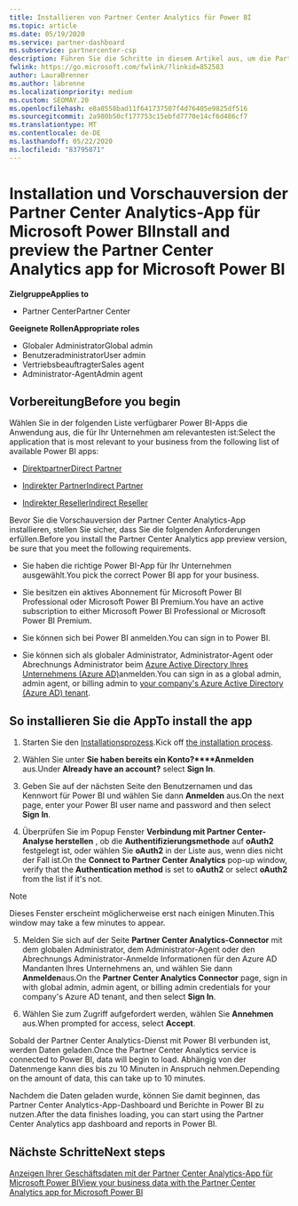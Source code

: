```yaml
---
title: Installieren von Partner Center Analytics für Power BI
ms.topic: article
ms.date: 05/19/2020
ms.service: partner-dashboard
ms.subservice: partnercenter-csp
description: Führen Sie die Schritte in diesem Artikel aus, um die Partner Center Analytics-APP für Power BI (für direkte Partner in CSP) zu installieren und in der Vorschau anzuzeigen.
fwlink: https://go.microsoft.com/fwlink/?linkid=852583
author: LauraBrenner
ms.author: labrenne
ms.localizationpriority: medium
ms.custom: SEOMAY.20
ms.openlocfilehash: e8a8558bad11f641737507f4d76405e9825df516
ms.sourcegitcommit: 2a980b50cf177753c15ebfd7770e14cf6d486cf7
ms.translationtype: MT
ms.contentlocale: de-DE
ms.lasthandoff: 05/22/2020
ms.locfileid: "83795871"
---
```

# <a name="install-and-preview-the-partner-center-analytics-app-for-microsoft-power-bi"></a><span data-ttu-id="6dbee-103">Installation und Vorschauversion der Partner Center Analytics-App für Microsoft Power BI</span><span class="sxs-lookup"><span data-stu-id="6dbee-103">Install and preview the Partner Center Analytics app for Microsoft Power BI</span></span>

<span data-ttu-id="6dbee-104">**Zielgruppe**</span><span class="sxs-lookup"><span data-stu-id="6dbee-104">**Applies to**</span></span>

- <span data-ttu-id="6dbee-105">Partner Center</span><span class="sxs-lookup"><span data-stu-id="6dbee-105">Partner Center</span></span>

<span data-ttu-id="6dbee-106">**Geeignete Rollen**</span><span class="sxs-lookup"><span data-stu-id="6dbee-106">**Appropriate roles**</span></span>
-   <span data-ttu-id="6dbee-107">Globaler Administrator</span><span class="sxs-lookup"><span data-stu-id="6dbee-107">Global admin</span></span>
-   <span data-ttu-id="6dbee-108">Benutzeradministrator</span><span class="sxs-lookup"><span data-stu-id="6dbee-108">User admin</span></span>
-   <span data-ttu-id="6dbee-109">Vertriebsbeauftragter</span><span class="sxs-lookup"><span data-stu-id="6dbee-109">Sales agent</span></span>
-   <span data-ttu-id="6dbee-110">Administrator-Agent</span><span class="sxs-lookup"><span data-stu-id="6dbee-110">Admin agent</span></span>

## <a name="before-you-begin"></a><span data-ttu-id="6dbee-111">Vorbereitung</span><span class="sxs-lookup"><span data-stu-id="6dbee-111">Before you begin</span></span>

<span data-ttu-id="6dbee-112">Wählen Sie in der folgenden Liste verfügbarer Power BI-Apps die Anwendung aus, die für Ihr Unternehmen am relevantesten ist:</span><span class="sxs-lookup"><span data-stu-id="6dbee-112">Select the application that is most relevant to your business from the following list of available Power BI apps:</span></span>
- [<span data-ttu-id="6dbee-113">Direktpartner</span><span class="sxs-lookup"><span data-stu-id="6dbee-113">Direct Partner</span></span>](https://app.powerbi.com/groups/me/getdata/services/direct-providers-partner-analytics)

- [<span data-ttu-id="6dbee-114">Indirekter Partner</span><span class="sxs-lookup"><span data-stu-id="6dbee-114">Indirect Partner</span></span>](https://app.powerbi.com/groups/me/getdata/services/indirect-providers-partner-analytics)

- [<span data-ttu-id="6dbee-115">Indirekter Reseller</span><span class="sxs-lookup"><span data-stu-id="6dbee-115">Indirect Reseller</span></span>](https://app.powerbi.com/groups/me/getdata/services/indirect-seller-partner-analytics)

<span data-ttu-id="6dbee-116">Bevor Sie die Vorschauversion der Partner Center Analytics-App installieren, stellen Sie sicher, dass Sie die folgenden Anforderungen erfüllen.</span><span class="sxs-lookup"><span data-stu-id="6dbee-116">Before you install the Partner Center Analytics app preview version, be sure that you meet the following requirements.</span></span>

- <span data-ttu-id="6dbee-117">Sie haben die richtige Power BI-App für Ihr Unternehmen ausgewählt.</span><span class="sxs-lookup"><span data-stu-id="6dbee-117">You pick the correct Power BI app for your business.</span></span>

- <span data-ttu-id="6dbee-118">Sie besitzen ein aktives Abonnement für Microsoft Power BI Professional oder Microsoft Power BI Premium.</span><span class="sxs-lookup"><span data-stu-id="6dbee-118">You have an active subscription to either Microsoft Power BI Professional or Microsoft Power BI Premium.</span></span>

- <span data-ttu-id="6dbee-119">Sie können sich bei Power BI anmelden.</span><span class="sxs-lookup"><span data-stu-id="6dbee-119">You can sign in to Power BI.</span></span>

- <span data-ttu-id="6dbee-120">Sie können sich als globaler Administrator, Administrator-Agent oder Abrechnungs Administrator beim [Azure Active Directory Ihres Unternehmens (Azure AD)](azure-active-directory-tenants-and-partner-center.md)anmelden.</span><span class="sxs-lookup"><span data-stu-id="6dbee-120">You can sign in as a global admin, admin agent, or billing admin to [your company's Azure Active Directory (Azure AD) tenant](azure-active-directory-tenants-and-partner-center.md).</span></span>

## <a name="to-install-the-app"></a><span data-ttu-id="6dbee-121">So installieren Sie die App</span><span class="sxs-lookup"><span data-stu-id="6dbee-121">To install the app</span></span>

1. <span data-ttu-id="6dbee-122">Starten Sie den [Installationsprozess](https://app.powerbi.com/getdata/services/partneranalytics?cpcode=PartnerCenterAnalytics&getDataForceConnect=true&alwaysPromptForContentProviderCreds=true).</span><span class="sxs-lookup"><span data-stu-id="6dbee-122">Kick off [the installation process](https://app.powerbi.com/getdata/services/partneranalytics?cpcode=PartnerCenterAnalytics&getDataForceConnect=true&alwaysPromptForContentProviderCreds=true).</span></span>

2. <span data-ttu-id="6dbee-123">Wählen Sie unter **Sie haben bereits ein Konto?\*\*\*\*Anmelden** aus.</span><span class="sxs-lookup"><span data-stu-id="6dbee-123">Under **Already have an account?** select **Sign In**.</span></span> 

3. <span data-ttu-id="6dbee-124">Geben Sie auf der nächsten Seite den Benutzernamen und das Kennwort für Power BI und wählen Sie dann **Anmelden** aus.</span><span class="sxs-lookup"><span data-stu-id="6dbee-124">On the next page, enter your Power BI user name and password and then select **Sign In**.</span></span> 

4. <span data-ttu-id="6dbee-125">Überprüfen Sie im Popup Fenster **Verbindung mit Partner Center-Analyse herstellen** , ob die **Authentifizierungsmethode** auf **oAuth2** festgelegt ist, oder wählen Sie **oAuth2** in der Liste aus, wenn dies nicht der Fall ist.</span><span class="sxs-lookup"><span data-stu-id="6dbee-125">On the **Connect to Partner Center Analytics** pop-up window, verify that the **Authentication method** is set to **oAuth2** or select **oAuth2** from the list if it's not.</span></span> 

> [!NOTE]  
>  <span data-ttu-id="6dbee-126">Dieses Fenster erscheint möglicherweise erst nach einigen Minuten.</span><span class="sxs-lookup"><span data-stu-id="6dbee-126">This window may take a few minutes to appear.</span></span>

5. <span data-ttu-id="6dbee-127">Melden Sie sich auf der Seite **Partner Center Analytics-Connector** mit dem globalen Administrator, dem Administrator-Agent oder den Abrechnungs Administrator-Anmelde Informationen für den Azure AD Mandanten Ihres Unternehmens an, und wählen Sie dann **Anmelden**aus.</span><span class="sxs-lookup"><span data-stu-id="6dbee-127">On the **Partner Center Analytics Connector** page, sign in with global admin, admin agent, or billing admin credentials for your company's Azure AD tenant, and then select **Sign In**.</span></span>
 
6. <span data-ttu-id="6dbee-128">Wählen Sie zum Zugriff aufgefordert werden, wählen Sie **Annehmen** aus.</span><span class="sxs-lookup"><span data-stu-id="6dbee-128">When prompted for access, select **Accept**.</span></span> 

<span data-ttu-id="6dbee-129">Sobald der Partner Center Analytics-Dienst mit Power BI verbunden ist, werden Daten geladen.</span><span class="sxs-lookup"><span data-stu-id="6dbee-129">Once the Partner Center Analytics service is connected to Power BI, data will begin to load.</span></span> <span data-ttu-id="6dbee-130">Abhängig von der Datenmenge kann dies bis zu 10 Minuten in Anspruch nehmen.</span><span class="sxs-lookup"><span data-stu-id="6dbee-130">Depending on the amount of data, this can take up to 10 minutes.</span></span> 

<span data-ttu-id="6dbee-131">Nachdem die Daten geladen wurde, können Sie damit beginnen, das Partner Center Analytics-App-Dashboard und Berichte in Power BI zu nutzen.</span><span class="sxs-lookup"><span data-stu-id="6dbee-131">After the data finishes loading, you can start using the Partner Center Analytics app dashboard and reports in Power BI.</span></span>

## <a name="next-steps"></a><span data-ttu-id="6dbee-132">Nächste Schritte</span><span class="sxs-lookup"><span data-stu-id="6dbee-132">Next steps</span></span>

[<span data-ttu-id="6dbee-133">Anzeigen Ihrer Geschäftsdaten mit der Partner Center Analytics-App für Microsoft Power BI</span><span class="sxs-lookup"><span data-stu-id="6dbee-133">View your business data with the Partner Center Analytics app for Microsoft Power BI</span></span>](power-bi-app-for-direct-partners-use.md)

